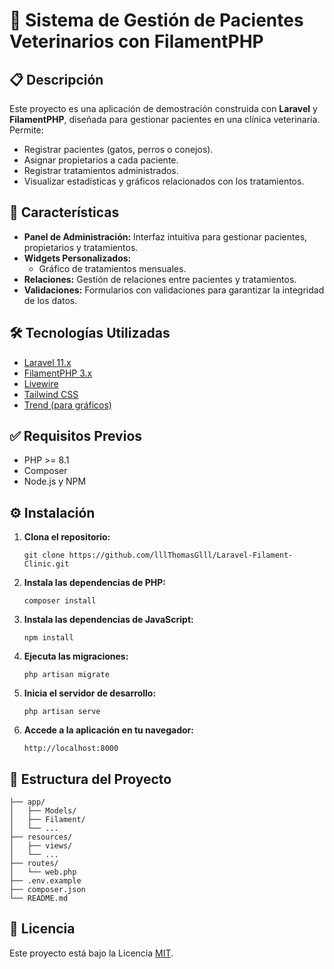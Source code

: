 <!DOCTYPE html>
<html lang="es">
<head>
  <meta charset="UTF-8">
</head>
<body>
  <h1>🐾 Sistema de Gestión de Pacientes Veterinarios con FilamentPHP</h1>

  <div class="section">
    <h2>📋 Descripción</h2>
    <p>
      Este proyecto es una aplicación de demostración construida con <strong>Laravel</strong> y <strong>FilamentPHP</strong>, diseñada para gestionar pacientes en una clínica veterinaria. Permite:
    </p>
    <ul>
      <li>Registrar pacientes (gatos, perros o conejos).</li>
      <li>Asignar propietarios a cada paciente.</li>
      <li>Registrar tratamientos administrados.</li>
      <li>Visualizar estadísticas y gráficos relacionados con los tratamientos.</li>
    </ul>
  </div>

  <div class="section">
    <h2>🚀 Características</h2>
    <ul>
      <li><strong>Panel de Administración:</strong> Interfaz intuitiva para gestionar pacientes, propietarios y tratamientos.</li>
      <li><strong>Widgets Personalizados:</strong>
        <ul>
          <li>Gráfico de tratamientos mensuales.</li>
        </ul>
      </li>
      <li><strong>Relaciones:</strong> Gestión de relaciones entre pacientes y tratamientos.</li>
      <li><strong>Validaciones:</strong> Formularios con validaciones para garantizar la integridad de los datos.</li>
    </ul>
  </div>

  <div class="section">
    <h2>🛠️ Tecnologías Utilizadas</h2>
    <ul>
      <li><a href="https://laravel.com/" target="_blank">Laravel 11.x</a></li>
      <li><a href="https://filamentphp.com/" target="_blank">FilamentPHP 3.x</a></li>
      <li><a href="https://laravel-livewire.com/" target="_blank">Livewire</a></li>
      <li><a href="https://tailwindcss.com/" target="_blank">Tailwind CSS</a></li>
      <li><a href="https://github.com/flowframe/laravel-trend" target="_blank">Trend (para gráficos)</a></li>
    </ul>
  </div>

  <div class="section">
    <h2>✅ Requisitos Previos</h2>
    <ul>
      <li>PHP >= 8.1</li>
      <li>Composer</li>
      <li>Node.js y NPM</li>
    </ul>
  </div>

  <div class="section">
    <h2>⚙️ Instalación</h2>
    <ol>
      <li><strong>Clona el repositorio:</strong>
        <pre><code>git clone https://github.com/lllThomasGlll/Laravel-Filament-Clinic.git</code></pre>
      </li>
      <li><strong>Instala las dependencias de PHP:</strong>
        <pre><code>composer install</code></pre>
      </li>
      <li><strong>Instala las dependencias de JavaScript:</strong>
        <pre><code>npm install</code></pre>
      </li>
      <li><strong>Ejecuta las migraciones:</strong>
        <pre><code>php artisan migrate</code></pre>
      </li>
      <li><strong>Inicia el servidor de desarrollo:</strong>
        <pre><code>php artisan serve</code></pre>
      </li>
      <li><strong>Accede a la aplicación en tu navegador:</strong>
        <pre><code>http://localhost:8000</code></pre>
      </li>
    </ol>
  </div>

  <div class="section">
    <h2>📂 Estructura del Proyecto</h2>
    <pre><code>├── app/
│   ├── Models/
│   ├── Filament/
│   └── ...
├── resources/
│   ├── views/
│   └── ...
├── routes/
│   └── web.php
├── .env.example
├── composer.json
└── README.md</code></pre>
  </div>

  <div class="section">
    <h2>📝 Licencia</h2>
    <p>Este proyecto está bajo la Licencia <a href="https://opensource.org/licenses/MIT" target="_blank">MIT</a>.</p>
  </div>

</body>
</html>
